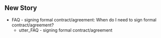 ## New Story

* FAQ - signing formal contract/agreement: When do I need to sign formal contract/agreement?
    - utter_FAQ - signing formal contract/agreement
